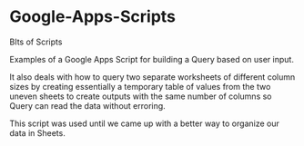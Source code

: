 # Google-Apps-Scripts
BIts of Scripts

Examples of a Google Apps Script for building a Query based on user input. 

It also deals with how to query two separate worksheets of different column sizes
by creating essentially a temporary table of values from the two uneven sheets to 
create outputs with the same number of columns so Query can read the data without erroring.

This script was used until we came up with a better way to organize our data in Sheets.
